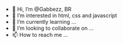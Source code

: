 - 👋 Hi, I’m @Gabbezz, BR
- 👀 I’m interested in html, css and javascript
- 🌱 I’m currently learning ...
- 💞️ I’m looking to collaborate on ...
- 📫 How to reach me ...

<!---
Gabbezz/Gabbezz is a ✨ special ✨ repository because its `README.md` (this file) appears on your GitHub profile.
You can click the Preview link to take a look at your changes.
--->
